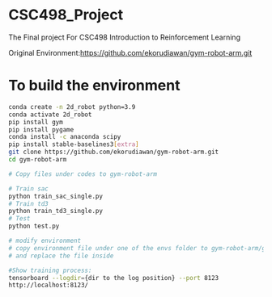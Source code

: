 # CSC498_Project
The Final project For CSC498 Introduction to Reinforcement Learning

Original Environment:https://github.com/ekorudiawan/gym-robot-arm.git

# To build the environment
```bash
conda create -n 2d_robot python=3.9
conda activate 2d_robot
pip install gym
pip install pygame
conda install -c anaconda scipy
pip install stable-baselines3[extra]
git clone https://github.com/ekorudiawan/gym-robot-arm.git
cd gym-robot-arm

# Copy files under codes to gym-robot-arm

# Train sac
python train_sac_single.py
# Train td3
python train_td3_single.py
# Test
python test.py

# modify environment
# copy environment file under one of the envs folder to gym-robot-arm/gym-robot-arm/envs
# and replace the file inside

#Show training process:
tensorboard --logdir={dir to the log position} --port 8123
http://localhost:8123/

```





